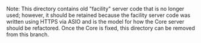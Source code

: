 Note: This directory contains old "facility" server code that is no longer used; however,
it should be retained because the facility server code was written using HTTPS via ASIO and
is the model for how the Core server should be refactored. Once the Core is fixed, this
directory can be removed from this branch.